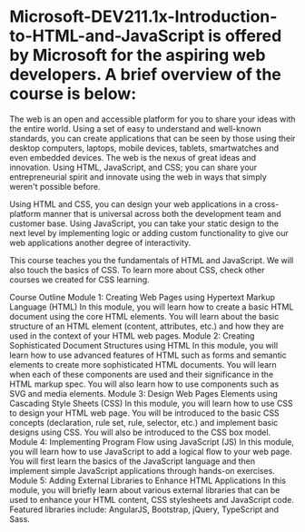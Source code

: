 # Microsoft-DEV211.1x-Introduction-to-HTML-and-JavaScript is offered by Microsoft for the aspiring web developers. A brief overview of the course is below:

The web is an open and accessible platform for you to share your ideas with the entire world. Using a set of easy to understand and well-known standards, you can create applications that can be seen by those using their desktop computers, laptops, mobile devices, tablets, smartwatches and even embedded devices. The web is the nexus of great ideas and innovation. Using HTML, JavaScript, and CSS; you can share your entrepreneurial spirit and innovate using the web in ways that simply weren't possible before.

Using HTML and CSS, you can design your web applications in a cross-platform manner that is universal across both the development team and customer base. Using JavaScript, you can take your static design to the next level by implementing logic or adding custom functionality to give our web applications another degree of interactivity.

This course teaches you the fundamentals of HTML and JavaScript. We will also touch the basics of CSS. To learn more about CSS, check other courses we created for CSS learning.

Course Outline
Module 1: Creating Web Pages using Hypertext Markup Language (HTML)
In this module, you will learn how to create a basic HTML document using the core HTML elements. You will learn about the basic structure of an HTML element (content, attributes, etc.) and how they are used in the context of your HTML web pages.
Module 2: Creating Sophisticated Document Structures using HTML
In this module, you will learn how to use advanced features of HTML such as forms and semantic elements to create more sophisticated HTML documents. You will learn when each of these components are used and their significance in the HTML markup spec. You will also learn how to use components such as SVG and media elements.
Module 3: Design Web Pages Elements using Cascading Style Sheets (CSS)
In this module, you will learn how to use CSS to design your HTML web page. You will be introduced to the basic CSS concepts (declaration, rule set, rule, selector, etc.) and implement basic designs using CSS. You will also be introduced to the CSS box model.
Module 4: Implementing Program Flow using JavaScript (JS)
In this module, you will learn how to use JavaScript to add a logical flow to your web page. You will first learn the basics of the JavaScript language and then implement simple JavaScript applications through hands-on exercises.
Module 5: Adding External Libraries to Enhance HTML Applications
In this module, you will briefly learn about various external libraries that can be used to enhance your HTML content, CSS stylesheets and JavaScript code. Featured libraries include: AngularJS, Bootstrap, jQuery, TypeScript and Sass.
